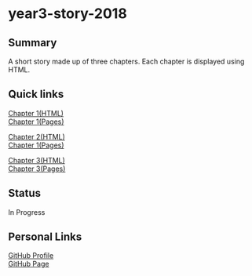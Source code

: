 # year3-story-2018

## Summary
A short story made up of three chapters. Each chapter is displayed using HTML.

## Quick links
[Chapter 1(HTML)](https://github.com/smjmoloney/year3-story-2018/blob/master/chapter1.html)  
[Chapter 1(Pages)](https://smjmoloney.github.io/chapter1.html)

[Chapter 2(HTML)](https://github.com/smjmoloney/year3-story-2018/blob/master/chapter2.html)  
[Chapter 1(Pages)](https://smjmoloney.github.io/chapter2.html)

[Chapter 3(HTML)](https://github.com/smjmoloney/year3-story-2018/blob/master/chapter3.html)  
[Chapter 3(Pages)](https://smjmoloney.github.io/chapter3.html)

## Status
In Progress

## Personal Links
[GitHub Profile](https://github.com/smjmoloney)  
[GitHub Page](https://smjmoloney.github.io)
